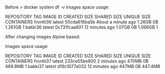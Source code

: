 Before > docker system df -v
Images space usage:

REPOSITORY   TAG       IMAGE ID       CREATED              SIZE      SHARED SIZE   UNIQUE SIZE   CONTAINERS
frontti36    latest    50cda616ba5b   About a minute ago   1.26GB    0B            1.261GB       1
bakki36      latest    0c731fcaa601   12 minutes ago       1.07GB    0B            1.066GB       1

After changing images Alpine based:

Images space usage:

REPOSITORY   TAG       IMAGE ID       CREATED          SIZE      SHARED SIZE   UNIQUE SIZE   CONTAINERS
frontti37    latest    233ce55be800   2 minutes ago    470MB     0B            469.8MB       1
bakki37      latest    d19c1077a032   12 minutes ago   447MB     0B            447.4MB       
